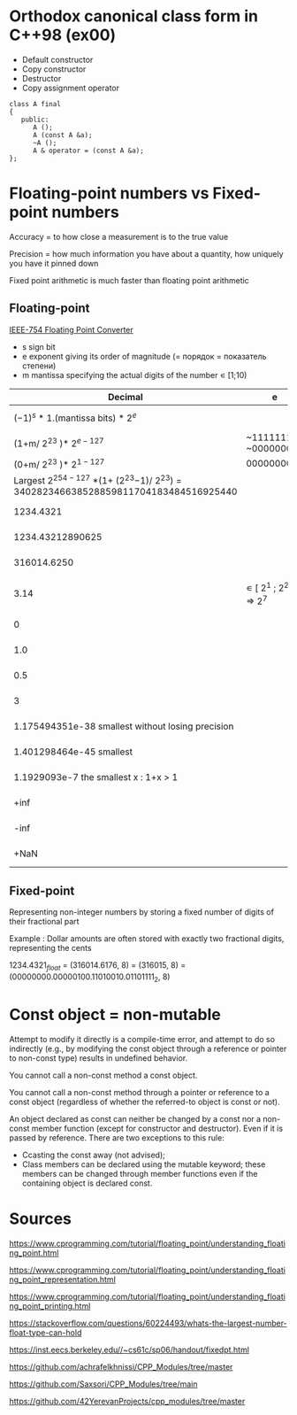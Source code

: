 # Orthodox canonical class form in C++98 (ex00)

- Default constructor
- Copy constructor
- Destructor
- Copy assignment operator

```
class A final
{
   public:
      A ();
      A (const A &a);
      ~A ();
      A & operator = (const A &a);
};
```
# Floating-point numbers vs Fixed-point numbers
Accuracy = to how close a measurement is to the true value

Precision = how much information you have about a quantity, how uniquely you have it pinned down

Fixed point arithmetic is much faster than floating point arithmetic

## Floating-point

[IEEE-754 Floating Point Converter](https://www.h-schmidt.net/FloatConverter/IEEE754.html)

- s sign bit
- e exponent giving its order of magnitude (= порядок = показатель степени)
- m mantissa specifying the actual digits of the number ∊ [1;10)

Decimal	                        | e                            | m   | float                                            
---------------------------------|------------------------------|-----|--------------------------------------------------
${(-1)}^{s}$ * 1.(mantissa bits) * $2^e$ |                      |     | s eeeeeeee mmmmmmmmmmmmmmmmmmmmmmm 
(1+m/ $2^{23}$ )* $2^{e−127}$    | ~11111111~ ~00000000~        |     |
(0+m/ $2^{23}$ )* $2^{1−127}$    | 00000000                     |     |
Largest $2^{254−127}$ *(1+ ($2^{23}$−1)/ $2^{23}$) = 340282346638528859811704183484516925440 |  |  | 0 11111110 11111111111111111111111   
1234.4321                        |                              |     | 0 10001001 00110100100110111010100
1234.43212890625                 |                              |     | 0 10001001 00110100100110111010100
316014.6250                      |                              |     | 0 10010001 00110100100110111010100
3.14                             | ∊ [ $2^1$ ; $2^2$ ) => $2^7$ | $\frac{3,14 -2 }{4 - 2} *2^{23}$ | 0 10000000 10010001111010111000011
0                                |                              |     | 0 00000000 00000000000000000000000
1.0                              |                              |     | 0 01111111 00000000000000000000000
0.5                              |                              |     | 0 01111110 00000000000000000000000
3                                |                              |     | 0 10000000 10000000000000000000000
1.175494351e-38 smallest without losing precision |             |     | 0 00000001 00000000000000000000000
1.401298464e-45 smallest  	      |                              |     | 0 00000000 00000000000000000000001
1.1929093e-7 the smallest x : 1+x > 1 |                         |     | 0 01101000 00000000001011001110001
+inf                             |                              |     | 0 11111111 00000000000000000000000
-inf                             |                              |     | 1 11111111 00000000000000000000000
+NaN                             |                              | ~0~ | 0 11111111 10000000000000000000000

## Fixed-point

Representing non-integer numbers by storing a fixed number of digits of their fractional part

Example : Dollar amounts are often stored with exactly two fractional digits, representing the cents

$1234.4321_{float}$ = (316014.6176, 8) = (316015, 8) = ($00000000.00000100.11010010.01101111_{2}$, 8) 

# Const object = non-mutable

Attempt to modify it directly is a compile-time error, and attempt to do so indirectly (e.g., by modifying the const object through a reference or pointer to non-const type) results in undefined behavior.

You cannot call a non-const method a const object.

You cannot call a non-const method through a pointer or reference to a const object (regardless of whether the referred-to object is const or not).

An object declared as const can neither be changed by a const nor a non-const member function (except for constructor and destructor). Even if it is passed by reference. There are two exceptions to this rule:
- Ccasting the const away (not advised);
- Class members can be declared using the mutable keyword; these members can be changed through member functions even if the containing object is declared const.


# Sources
https://www.cprogramming.com/tutorial/floating_point/understanding_floating_point.html

https://www.cprogramming.com/tutorial/floating_point/understanding_floating_point_representation.html

https://www.cprogramming.com/tutorial/floating_point/understanding_floating_point_printing.html

https://stackoverflow.com/questions/60224493/whats-the-largest-number-float-type-can-hold

https://inst.eecs.berkeley.edu//~cs61c/sp06/handout/fixedpt.html 

https://github.com/achrafelkhnissi/CPP_Modules/tree/master

https://github.com/Saxsori/CPP_Modules/tree/main

https://github.com/42YerevanProjects/cpp_modules/tree/master
